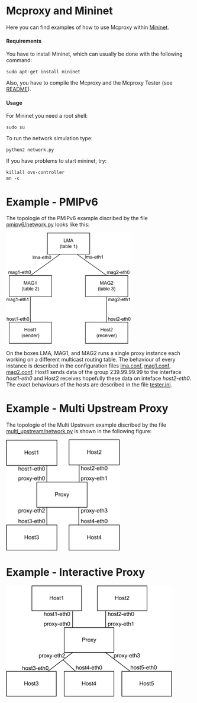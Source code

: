 <!--vim: set textwidth=80 formatoptions+=qt wrapmargin=5 -->

Mcproxy and Mininet
===================
Here you can find examples of how to use Mcproxy within [Mininet](mininet.org).

#### Requirements
You have to install Mininet, which can usually be done with the following command:

    sudo apt-get install mininet
    
Also, you have to compile the Mcproxy and the Mcproxy Tester (see [README](../README.md#mcproxy-tester)).

#### Usage   
For Mininet you need a root shell:

    sudo su

To run the network simulation type:

    python2 network.py  

If you have problems to start mininet, try:

    killall ovs-controller
    mn -c

Example - PMIPv6
================
The topologie of the PMIPv6 example discribed by the file
[pmipv6/network.py](pmipv6/network.py) looks like this:   
                  
<img src="figures/pmipv6.png" alt="pmipv6 topologie example" height="300"> 

On the boxes LMA, MAG1, and MAG2 runs a single proxy instance each working on 
a different multicast routing table. The behaviour of every instance is
described in the configuration files [lma.conf](pmipv6/lma.conf),
[mag1.conf](pmipv6/mag1.conf), [mag2.conf](pmipv6/mag2.conf). Host1 sends
data of the group 239.99.99.99 to the interface _host1-eth0_ and Host2
receives hopefully these data on inteface _host2-eth0_. The exact behaviours
of the hosts are described in the file [tester.ini](pmipv6/tester.ini).
     
Example - Multi Upstream Proxy
==============================
The topologie of the Multi Upstream example discribed by the file
[multi_upstream/network.py](multi_upstream/network.py) is shown in the following
figure:   
                  
<img src="figures/multi_upstream.png" alt="multi upstream topologie example" height="300"> 

   
Example - Interactive Proxy
==============================

<img src="figures/interactive.png" alt="interactive proxy topologie example" height="300"> 

